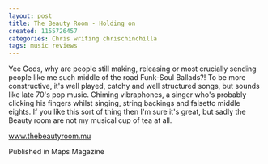 ```yaml
---
layout: post
title: The Beauty Room - Holding on
created: 1155726457
categories: Chris writing chrischinchilla
tags: music reviews
---
```


Yee Gods, why are people still making, releasing or most crucially sending people like me such middle of the road Funk-Soul Ballads?! To be more constructive, it's well played, catchy and well structured songs, but sounds like late 70's pop music. Chiming vibraphones, a singer who's probably clicking his fingers whilst singing, string backings and falsetto middle eights. If you like this sort of thing then I'm sure it's great, but sadly the Beauty room are not my musical cup of tea at all.

<a href='http://thebeautyroom.mu' target='_blank'>www.thebeautyroom.mu</a>

Published in Maps Magazine
